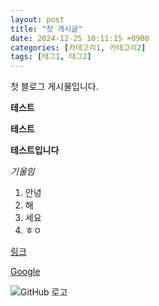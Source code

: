 ```yaml
---
layout: post
title: "첫 게시글"
date: 2024-12-25 10:11:15 +0900
categories: [카테고리1, 카테고리2]
tags: [태그1, 태그2]
---
```

첫 블로그 게시물입니다.

**테스트**

**테스트**

**테스트입니다**

*기울임*

1. 안녕
2. 해
3. 세요
4. ㅎㅇ

[링크](https://www.naver.com)


[Google](https://www.google.com)

![GitHub 로고](https://github.githubassets.com/images/modules/logos_page/GitHub-Mark.png)

